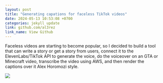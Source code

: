 ```yaml
---
layout: post
title: "Generating capations for faceless TikTok videos"
date: 2024-05-13 10:53:08 +0700
categories: jekyll update
link: github.com/al3rez
link_name: View Github
---
```


Faceless videos are starting to become popular, so I decided to build a tool
that can write a story or get a story from users, connect it to the
ElevenLabs/TikTok API to generate the voice, do the voiceover on an GTA or
Minecraft video, transcribe the video using AWS, and then render the captions
over it Alex Horomozi style.

<img src="https://kroki.io/plantuml/svg/eNp9kkFvwjAMhe_9FV5PIE3jwnGaxBhDk6YJjY4dUWhNiQjxFJsW_v2SLqUdB05pX-Lv2S-50zY3xwLhcToeTcfrKVnBkzwliWgxCK8qR4PMsNIFEszRolOiyUJGZJJkgY7JDo6M7h7SL7-kfp1AEKDeEdTKCoMQlH-lCAq2LbRqoLWWHeTqJ2D5IR0myzMLHgbNbrDxxNt9BM8oIV_h-T8fto4OwEJO-6PKFrGJLZGoEoN99F_PTjKoSOc4Wbx5g5nBCu272vAo0_uM9uD14LwKZ9r5Qkte9zx3kWwJDQfUsdDUTdg4qJozpyznTm8wZPe9hE5Io-LjrAIhYKXdDeALMvlEE--hH9zM36fjZuDzaI4SP32BP79-Vvm-n3Nv3C7PXu-x7AN1uduQ65dez9H9cKyNo4TUGky_Oj6gFzS6Cv3eeiLp8Bed7vB-" lazy />
